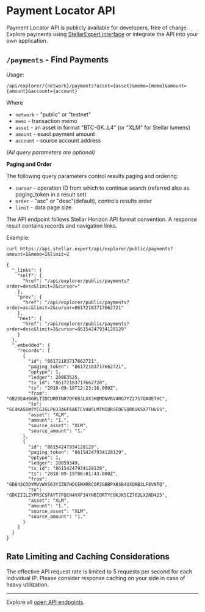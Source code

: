 # Payment Locator API

Payment Locator API is publicly available for developers, free of charge. 
Explore payments using [StellarExpert interface](https://stellar.expert/explorer/public/payment-locator) or integrate the API into your own application.

## `/payments` - Find Payments

Usage:

```
/api/explorer/{network}/payments?asset={asset}&memo={memo}&amount={amount}&account={account}
```

Where

- `network` - "public" or "testnet"
- `memo` - transaction memo
- `asset` - an asset in format "BTC-GK..L4" (or "XLM" for Stellar lumens)
- `amount` - exact payment amount
- `account` - source account address

_(All query parameters are optional)_

**Paging and Order**

The following query parameters control results paging and ordering:

- `cursor` - operation ID from which to continue search (referred also as paging_token in a result set)
- `order` - "asc" or "desc"(default), controls results order
- `limit` - data page size

The API endpoint follows Stellar Horizon API format convention. A response result contains records and navigation links.

Example:

```
curl https://api.stellar.expert/api/explorer/public/payments?amount=1&memo=1&limit=2
```

```
{
  "_links": {
    "self": {
      "href": "/api/explorer/public/payments?order=desc&limit=2&cursor="
    },
    "prev": {
      "href": "/api/explorer/public/payments?order=asc&limit=2&cursor=86172183717662721"
    },
    "next": {
      "href": "/api/explorer/public/payments?order=desc&limit=2&cursor=86154247934128129"
    }
  },
  "_embedded": {
    "records": [
      {
        "id": "86172183717662721",
        "paging_token": "86172183717662721",
        "optype": 1,
        "ledger": 20063525,
        "tx_id": "86172183717662720",
        "ts": "2018-09-19T12:23:16.000Z",
        "from": "GB2DEAHBGRLTIDCURDTNR7OFKBJLXX3HQMDNVRV4RG7YZ2757OAOETHC",
        "to": "GC4KAS6W2YCGJGLP633A6F6AKTCV4WSLMTMIQRSEQE5QRRVKSX7THV6S",
        "asset": "XLM",
        "amount": "1.",
        "source_asset": "XLM",
        "source_amount": "1."
      },
      {
        "id": "86154247934128129",
        "paging_token": "86154247934128129",
        "optype": 1,
        "ledger": 20059349,
        "tx_id": "86154247934128128",
        "ts": "2018-09-19T06:01:43.000Z",
        "from": "GDB43CDDYMVVWVS63Y3ZN7HDCEMXRRCOP2GBBPXBSB4UXQRB3LF6VNTQ",
        "to": "GDKIIIL2YPRSCSFAYT7FQCH4VXF34YNBIORTYCOKJK5CZ762LX2ND425",
        "asset": "XLM",
        "amount": "1.",
        "source_asset": "XLM",
        "source_amount": "1."
      }
    ]
  }
}
```

## Rate Limiting and Caching Considerations

The effective API request rate is limited to 5 requests per second for each individual IP. Please consider response caching on your side in case of heavy utilization.

---

Explore all [open API endpoints](./index.md).